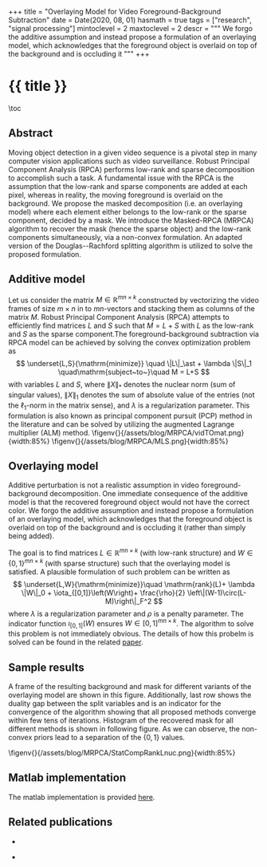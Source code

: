 +++
title = "Overlaying Model for Video Foreground-Background Subtraction"
date = Date(2020, 08, 01)
hasmath = true
tags = ["research", "signal processing"]
mintoclevel = 2
maxtoclevel = 2
descr = """
We forgo the additive assumption and instead propose a formulation of an overlaying model, which acknowledges that the foreground object is overlaid on top of the background and is occluding it
"""
+++

# {{ title }}

\toc

## Abstract
Moving object detection in a given video sequence is a pivotal step in many computer vision applications such as video surveillance. Robust Principal Component Analysis (RPCA) performs low-rank and sparse decomposition to accomplish such a task. A fundamental issue with the RPCA is the assumption that the low-rank and sparse components are added at each pixel, whereas in reality, the moving foreground is overlaid on the background. We propose the masked decomposition (i.e. an overlaying model) where each element either belongs to the low-rank or the sparse component, decided by a mask.  We introduce the Masked-RPCA (MRPCA) algorithm to recover the mask (hence the sparse object) and the low-rank components simultaneously, via a non-convex formulation. An adapted version of the Douglas--Rachford splitting algorithm is utilized to solve the proposed formulation.

## Additive model
Let us consider the matrix $M\in\mathbb{R}^{mn\times k}$ constructed by vectorizing the video frames of size $m\times n$ in to $mn$-vectors and stacking them as columns of the matrix $M$. Robust Principal Component Analysis (RPCA) attempts to efficiently find matrices $L$ and $S$ such that $M=L+S$ with $L$ as the low-rank and $S$ as the sparse component.The foreground-background subtraction via RPCA model can be achieved by solving the convex optimization problem as
$$
    \underset{L,S}{\mathrm{minimize}} \quad \|L\|_\ast + \lambda \|S\|_1 \quad\mathrm{subject~to~}\quad M = L+S
$$
with variables $L$ and $S$, where $\|X\|_\ast$ denotes the nuclear norm (sum of singular values), $\|X\|_1$ denotes the sum of absolute value of the entries (not the $\ell_1$-norm in the matrix sense), and $\lambda$ is a regularization parameter. This formulation is also known as principal component pursuit (PCP) method in the literature and can be solved by utilizing the augmented Lagrange multiplier (ALM) method.
\figenv{}{/assets/blog/MRPCA/vidTOmat.png}{width:85%}
\figenv{}{/assets/blog/MRPCA/MLS.png}{width:85%}

## Overlaying model
Additive perturbation is not a realistic assumption in video foreground-background decomposition. One immediate consequence of the additive model is that the recovered foreground object would not have the correct color. We forgo the additive assumption and instead propose a formulation of an overlaying model, which acknowledges that the foreground object is overlaid on top of the background and is occluding it (rather than simply being added).

The goal is to find matrices $L\in \mathbb{R}^{mn\times k}$ (with low-rank structure) and $W\in\{0,1\}^{mn \times k}$ (with sparse structure) such that the overlaying model is satisfied. A plausible formulation of such problem can be written as
$$
\underset{L,W}{\mathrm{minimize}}\quad \mathrm{rank}(L)+ \lambda \|W\|_0 + \iota_{[0,1]}\left(W\right)+ \frac{\rho}{2} \left\|(W-1)\circ(L-M)\right\|_F^2
$$
where $\lambda$ is a regularization parameter and $\rho$ is a penalty parameter. The indicator function $\iota_{[0,1]}\left(W\right)$ ensures $W \in [0,1]^{mn\times k}$. The algorithm to solve this problem is not immediately obvious. The details of how this probelm is solved can be found in the related [paper](https://ieeexplore.ieee.org/abstract/document/9264716).

## Sample results
A frame of the resulting background and mask for different variants of the overlaying model are shown in this figure. Additionally, last row shows the duality gap between the split variables and is an indicator for the convergence of the algorithm showing that all proposed methods converge within few tens of iterations. Histogram of the recovered mask for all different methods is shown in following figure. As we can observe, the non-convex priors lead to a separation of the $\{0,1\}$ values.

\figenv{}{/assets/blog/MRPCA/StatCompRankLnuc.png}{width:85%}

## Matlab implementation
The matlab implementation is provided [here](https://github.com/amirhkhalilian/Masked-RPCA).

## Related publications

* ~~~<u>A. Khalilian-Gourtani</u>~~~, S. Minaee, and Y. Wang. *"Masked-RPCA: Moving Object Detection with an Overlaying Model"*, IEEE Open Journal of Signal Processing, vol. 1, 2020. [pdf](https://ieeexplore.ieee.org/abstract/document/9264716)

* ~~~<u>A. Khalilian-Gourtani</u>~~~, S. Minaee, and Y. Wang. *"Masked-RPCA: Sparse and low-rank decomposition under overlaying model and application to moving object detection."* arXiv preprint, 2019. [pdf](https://arxiv.org/abs/1909.08049)
